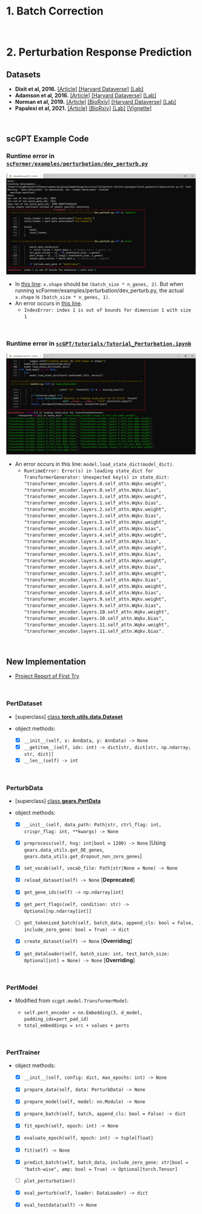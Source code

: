 # 1. Batch Correction

<br>

# 2. Perturbation Response Prediction


## Datasets

- **Dixit et al, 2016.** [[Article]](https://www.cell.com/cell/fulltext/S0092-8674(16)31610-5) [[Harvard Dataverse]](https://dataverse.harvard.edu/api/access/datafile/6154416) [[Lab]](https://www.broadinstitute.org/regev-lab)
- **Adamson et al, 2016.** [[Article]](https://www.cell.com/cell/fulltext/S0092-8674(16)31660-9) [[Harvard Dataverse]](https://dataverse.harvard.edu/api/access/datafile/6154417) [[Lab]](https://weissman.wi.mit.edu/)
- **Norman et al, 2019.** [[Article]](https://www.science.org/doi/10.1126/science.aax4438) [[BioRxiv]](https://www.biorxiv.org/content/10.1101/601096) [[Harvard Dataverse]](https://dataverse.harvard.edu/api/access/datafile/6154020) [[Lab]](https://weissman.wi.mit.edu/)
- **Papalexi et al, 2021.** [[Article]](https://www.nature.com/articles/s41588-021-00778-2) [[BioRxiv]](https://www.biorxiv.org/content/10.1101/2020.06.28.175596) [[Lab]](https://satijalab.org/) [[Vignette]](https://satijalab.org/seurat/articles/mixscape_vignette.html)

<br>

## scGPT Example Code

### Runtime error in [`scFormer/examples/perturbation/dev_perturb.py`](https://github.com/bowang-lab/scFormer/blob/main/examples/perturbation/dev_perturb.py)

![](https://raw.githubusercontent.com/dzyim/single-cell-models/main/scGPT/Examples/figures/dev_perturb.py.err.png)

- In [this line](https://github.com/bowang-lab/scFormer/blob/2df344a75e5f57cdfa296987786e040912d33935/examples/perturbation/dev_perturb.py#L228): `x.shape` should be `(batch_size * n_genes, 2)`. But when running scFormer/examples/perturbation/dev_perturb.py, the actual `x.shape` is `(batch_size * n_genes, 1)`.
- An error occurs in [this line](https://github.com/bowang-lab/scFormer/blob/2df344a75e5f57cdfa296987786e040912d33935/examples/perturbation/dev_perturb.py#L230).
  - `IndexError: index 1 is out of bounds for dimension 1 with size 1`

<br>

### Runtime error in [`scGPT/tutorials/Tutorial_Perturbation.ipynb`](https://github.com/bowang-lab/scGPT/blob/main/tutorials/Tutorial_Perturbation.ipynb)

![](https://raw.githubusercontent.com/dzyim/single-cell-models/main/scGPT/Examples/figures/tutorial_perturbation.py.err.png)

- An error occurs in this line: `model.load_state_dict(model_dict)`.
  - `RuntimeError: Error(s) in loading state_dict for TransformerGenerator:
        Unexpected key(s) in state_dict: "transformer_encoder.layers.0.self_attn.Wqkv.weight",
"transformer_encoder.layers.0.self_attn.Wqkv.bias", "transformer_encoder.layers.1.self_attn.Wqkv.weight",
"transformer_encoder.layers.1.self_attn.Wqkv.bias", "transformer_encoder.layers.2.self_attn.Wqkv.weight",
"transformer_encoder.layers.2.self_attn.Wqkv.bias", "transformer_encoder.layers.3.self_attn.Wqkv.weight",
"transformer_encoder.layers.3.self_attn.Wqkv.bias", "transformer_encoder.layers.4.self_attn.Wqkv.weight",
"transformer_encoder.layers.4.self_attn.Wqkv.bias", "transformer_encoder.layers.5.self_attn.Wqkv.weight",
"transformer_encoder.layers.5.self_attn.Wqkv.bias", "transformer_encoder.layers.6.self_attn.Wqkv.weight",
"transformer_encoder.layers.6.self_attn.Wqkv.bias", "transformer_encoder.layers.7.self_attn.Wqkv.weight",
"transformer_encoder.layers.7.self_attn.Wqkv.bias", "transformer_encoder.layers.8.self_attn.Wqkv.weight",
"transformer_encoder.layers.8.self_attn.Wqkv.bias", "transformer_encoder.layers.9.self_attn.Wqkv.weight",
"transformer_encoder.layers.9.self_attn.Wqkv.bias", "transformer_encoder.layers.10.self_attn.Wqkv.weight",
"transformer_encoder.layers.10.self_attn.Wqkv.bias", "transformer_encoder.layers.11.self_attn.Wqkv.weight",
"transformer_encoder.layers.11.self_attn.Wqkv.bias".`

<br>

## New Implementation

- [Project Report of First Try](https://api.wandb.ai/links/dzyim/sk2jamte)

<br>

### PertDataset
- [superclass] [class **torch.utils.data.Dataset**](https://github.com/pytorch/pytorch/blob/main/torch/utils/data/dataset.py)

- object methods:

  - [x] `__init__(self, x: AnnData, y: AnnData) -> None`
  - [x] `__getitem__(self, idx: int) -> dict[str, dict[str, np.ndarray; str, dict]]`
  - [x] `__len__(self) -> int`

<br>

### PerturbData

- [superclass] [class **gears.PertData**](https://github.com/dzyim/single-cell-models/tree/main/GEARS/PertData)

- object methods:
  - [x] `__init__(self, data_path: Path|str, ctrl_flag: int, crispr_flag: int, **kwargs) -> None`
  - [x] `preprocess(self, hvg: int|bool = 1200) -> None` [Using `gears.data_utils.get_DE_genes`, `gears.data_utils.get_dropout_non_zero_genes`]
  - [x] `set_vocab(self, vocab_file: Path|str|None = None) -> None`
  - [x] `reload_dataset(self) -> None` [**Deprecated**]
  - [x] `get_gene_ids(self) -> np.ndarray[int]`
  - [x] `get_pert_flags(self, condition: str) -> Optional[np.ndarray[int]]`
  - [ ] `get_tokenized_batch(self, batch_data, append_cls: bool = False, include_zero_gene: bool = True) -> dict`

  - [x] `create_dataset(self) -> None` [**Overriding**]
  - [x] `get_dataloader(self, batch_size: int, test_batch_size: Optional[int] = None) -> None` [**Overriding**]

<br>

### PertModel

- Modified from `scgpt.model.TransformerModel`:

  - `self.pert_encoder = nn.Embedding(3, d_model, padding_idx=pert_pad_id)`
  - `total_embeddings = src + values + perts`

<br>

### PertTrainer

- object methods:
  - [x] `__init__(self, config: dict, max_epochs: int) -> None`
  - [x] `prepare_data(self, data: PerturbData) -> None`
  - [x] `prepare_model(self, model: nn.Module) -> None`
  - [x] `prepare_batch(self, batch, append_cls: bool = False) -> dict`
  - [x] `fit_epoch(self, epoch: int) -> None`
  - [x] `evaluate_epoch(self, epoch: int) -> tuple[float]`
  - [x] `fit(self) -> None`
  
  - [x] `predict_batch(self, batch_data, include_zero_gene: str|bool = "batch-wise", amp: bool = True) -> Optional[torch.Tensor]`
  - [ ] `plot_perturbation()`
  - [x] `eval_perturb(self, loader: DataLoader) -> dict`
  - [x] `eval_testdata(self) -> None`

<br>
